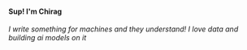 #### Sup! I'm Chirag 
_I write something for machines and they understand!_
_I love data and building ai models on it_
